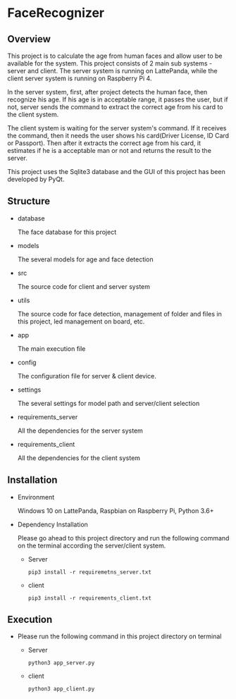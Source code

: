 # FaceRecognizer

## Overview

This project is to calculate the age from human faces and allow user to be available for the system.
This project consists of 2 main sub systems - server and client. The server system is running on LattePanda, while the 
client server system is running on Raspberry Pi 4.

In the server system, first, after project detects the human face, then recognize his age. If his age is in acceptable 
range, it passes the user, but if not, server sends the command to extract the correct age from his card to the client 
system.

The client system is waiting for the server system's command. If it receives the command, then it needs the user shows 
his card(Driver License, ID Card or Passport). Then after it extracts the correct age from his card, it estimates if he 
is a acceptable man or not and returns the result to the server.

This project uses the Sqlite3 database and the GUI of this project has been developed by PyQt.

## Structure

- database
    
    The face database for this project
    
- models

    The several models for age and face detection
    
- src

    The source code for client and server system

- utils

    The source code for face detection, management of folder and files in this project, led management on board, etc.
    
- app

    The main execution file
    
- config

    The configuration file for server & client device.

- settings

    The several settings for model path and server/client selection

- requirements_server
    
    All the dependencies for the server system

- requirements_client

    All the dependencies for the client system

## Installation

- Environment

    Windows 10 on LattePanda, Raspbian on Raspberry Pi, Python 3.6+
    
- Dependency Installation

    Please go ahead to this project directory and run the following command on the terminal according the server/client system.
    
    * Server
        
        ```
        pip3 install -r requiremetns_server.txt
        ```
      
    * client
        ```
        pip3 install -r requirements_client.txt
        ```
## Execution

- Please run the following command in this project directory on terminal

    * Server

        ```
        python3 app_server.py
        ```
    * client
        
        ```
        python3 app_client.py
        ```
